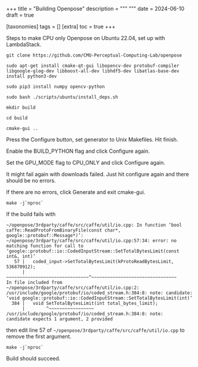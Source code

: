 +++
title = "Building Openpose"
description = """
"""
date = 2024-06-10
draft = true

[taxonomies]
tags = []
[extra]
toc = true
+++

Steps to make CPU only Openpose on Ubuntu 22.04, set up with LambdaStack.

```
git clone https://github.com/CMU-Perceptual-Computing-Lab/openpose

sudo apt-get install cmake-qt-gui libopencv-dev protobuf-compiler libgoogle-glog-dev libboost-all-dev libhdf5-dev libatlas-base-dev install python3-dev

sudo pip3 install numpy opencv-python

sudo bash ./scripts/ubuntu/install_deps.sh

mkdir build

cd build

cmake-gui ..
```

Press the Configure button, set generator to Unix Makefiles. Hit finish.

Enable the BUILD_PYTHON flag and click Configure again.

Set the GPU_MODE flag to CPU_ONLY and click Configure again.

It might fail again with downloads failed. Just hit configure again and there should be no errors.

If there are no errors, click Generate and exit cmake-gui.

```
make -j`nproc`
```

If the build fails with

```
~/openpose/3rdparty/caffe/src/caffe/util/io.cpp: In function ‘bool caffe::ReadProtoFromBinaryFile(const char*, google::protobuf::Message*)’:
~/openpose/3rdparty/caffe/src/caffe/util/io.cpp:57:34: error: no matching function for call to ‘google::protobuf::io::CodedInputStream::SetTotalBytesLimit(const int&, int)’
   57 |   coded_input->SetTotalBytesLimit(kProtoReadBytesLimit, 536870912);
      |   ~~~~~~~~~~~~~~~~~~~~~~~~~~~~~~~^~~~~~~~~~~~~~~~~~~~~~~~~~~~~~~~~
In file included from ~/openpose/3rdparty/caffe/src/caffe/util/io.cpp:2:
/usr/include/google/protobuf/io/coded_stream.h:384:8: note: candidate: ‘void google::protobuf::io::CodedInputStream::SetTotalBytesLimit(int)’
  384 |   void SetTotalBytesLimit(int total_bytes_limit);
      |        ^~~~~~~~~~~~~~~~~~
/usr/include/google/protobuf/io/coded_stream.h:384:8: note:   candidate expects 1 argument, 2 provided
```

then edit line 57 of `~/openpose/3rdparty/caffe/src/caffe/util/io.cpp` to remove the first argument.

```
make -j`nproc`
```

Build should succeed.
